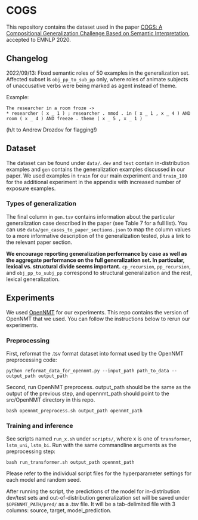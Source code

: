 # COGS

This repository contains the dataset used in the paper [COGS: A Compositional Generalization Challenge Based on Semantic Interpretation](https://www.aclweb.org/anthology/2020.emnlp-main.731/), accepted to EMNLP 2020. 

## **Changelog**
2022/09/13: Fixed semantic roles of 50 examples in the generalization set.
Affected subset is `obj_pp_to_sub_pp` only, where roles of animate subjects of unaccusative verbs were being marked as agent instead of theme.

Example:
```
The researcher in a room froze -> 
* researcher ( x _ 1 ) ; researcher . nmod . in ( x _ 1 , x _ 4 ) AND room ( x _ 4 ) AND freeze . theme ( x _ 5 , x _ 1 )

```
(h/t to Andrew Drozdov for flagging!)

## Dataset

The dataset can be found under `data/`. `dev` and `test` contain in-distribution examples and `gen` contains the generalization examples discussed in our paper. We used examples in `train` for our main experiment and `train_100` for the additional experiment in the appendix with increased number of exposure examples.

### Types of generalization
The final column in `gen.tsv` contains information about the particular generalization case described in the paper (see Table 7 for a full list). 
You can use `data/gen_cases_to_paper_sections.json` to map the column values to a more informative description of the generalization tested, plus a link to the relevant paper section.

**We encourage reporting generalization performance by case as well as the aggregate performance on the full generalization set. In particular, lexical vs. structural divide seems important.**
`cp_recursion`, `pp_recursion`, and `obj_pp_to_subj_pp` correspond to structural generalization and the rest, lexical generalization. 

## Experiments

We used [OpenNMT](https://github.com/OpenNMT/OpenNMT-py) for our experiments. This repo contains the version of OpenNMT that we used. You can follow the instructions below to rerun our experiments.


### Preprocessing

First, reformat the .tsv format dataset into format used by the OpenNMT preprocessing code:

    python reformat_data_for_opennmt.py --input_path path_to_data --output_path output_path

Second, run OpenNMT preprocess. output_path should be the same as the output of the previous step, and opennmt_path should point to the src/OpenNMT directory in this repo.

    bash opennmt_preprocess.sh output_path opennmt_path


### Training and inference

See scripts named `run_x.sh` under `scripts/`, where x is one of `transformer`, `lstm_uni`, `lstm_bi`. Run with the same commandline arguments as the preprocessing step:

    bash run_transformer.sh output_path opennmt_path

Please refer to the individual script files for the hyperparameter settings for each model and random seed.

After running the script, the predictions of the model for in-distribution dev/test sets and out-of-distribution generalization set will be saved under `$OPENNMT_PATH/pred/` as a .tsv file. It will be a tab-delimited file with 3 columns: source, target, model_prediction.
